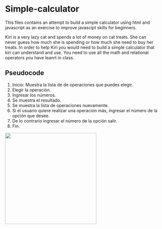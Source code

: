 # Simple-calculator

This files contains an attempt to build a simple calculator using html and javascript as an exercise to improve javascipt skills for beginners. 

Kiri is a very lazy cat and spends a lot of money on cat treats. She can never guess how much she is spending or how much she need to buy her treats. In order to help Kiri you would need to build a simple calculator that kiri can understand and use. You need to use all the math and relational operators you have leanrt in class. 

## Pseudocode 
1. Inicio: Muestra la lista de de operaciones que puedes elegir.
2. Elegir la operación.
3. Ingresar los números.
3. Se muestra el resultado.
4. Se muestra la lista de operaciones nuevamente. 
5. Si el usuario quiere realizar una operación más, ingresar el número de la opción que desee.
6. De lo contrario ingresar el número de la opción salir.
7. Fin.

<img src="http://1.1m.yt/Ef0rsmR.jpg" width="300">

